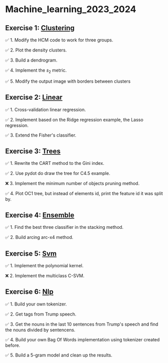 # Machine_learning_2023_2024

## Exercise 1: [Clustering](https://github.com/Leovambarii/Machine_learning_2023_2024/blob/main/Clustering/047Clustering_Exercises.ipynb)

:white_check_mark: 1. Modify the HCM code to work for three groups.

:white_check_mark: 2. Plot the density clusters.

:white_check_mark: 3. Build a dendrogram.

:white_check_mark: 4. Implement the $s_{2}$ metric.

:white_check_mark: 5. Modify the output image with borders between clusters

## Exercise 2: [Linear](https://github.com/Leovambarii/Machine_learning_2023_2024/blob/main/Linear/025_Exercises.ipynb)

:white_check_mark: 1. Cross-validation linear regression.

:white_check_mark: 2. Implement based on the Ridge regression example, the Lasso regression.

:white_check_mark: 3. Extend the Fisher's classifier.

## Exercise 3: [Trees](https://github.com/Leovambarii/Machine_learning_2023_2024/blob/main/Trees/055Decision_trees_Exercises.ipynb)

:white_check_mark: 1. Rewrite the CART method to the Gini index.

:white_check_mark: 2. Use pydot do draw the tree for C4.5 example.

:x: 3. Implement the minimum number of objects pruning method.

:white_check_mark: 4. Plot OC1 tree, but instead of elements id, print the feature id it was split by.

## Exercise 4: [Ensemble](https://github.com/Leovambarii/Machine_learning_2023_2024/blob/main/Ensemble/075Ensemble_Exercises.ipynb)

:white_check_mark: 1. Find the best three classifier in the stacking method.

:white_check_mark: 2. Build arcing arc-x4 method.

## Exercise 5: [Svm](https://github.com/Leovambarii/Machine_learning_2023_2024/blob/main/Svm/065_SVM_Exercises.ipynb)

:white_check_mark: 1. Implement the polynomial kernel.

:x: 2. Implement the multiclass C-SVM.

## Exercise 6: [Nlp](https://github.com/Leovambarii/Machine_learning_2023_2024/blob/main/Nlp/106_NLP_Exercises.ipynb)

:white_check_mark: 1. Build your own tokenizer.

:white_check_mark: 2. Get tags from Trump speech.

:white_check_mark: 3. Get the nouns in the last 10 sentences from Trump's speech and find the nouns divided by sentencens.

:white_check_mark: 4. Build your own Bag Of Words implementation using tokenizer created before.

:white_check_mark: 5. Build a 5-gram model and clean up the results.